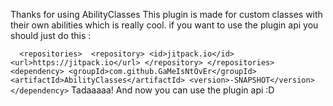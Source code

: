 Thanks for using AbilityClasses
This plugin is made for custom classes with their own abilities which is really cool.
if you want to use the plugin api you should just do this :

`	<repositories> 
		 <repository>
		    <id>jitpack.io</id>
	    <url>https://jitpack.io</url>
	</repository>
	</repositories>
	<dependency>
    <groupId>com.github.GaMeIsNtOvEr</groupId>
    <artifactId>AbilityClasses</artifactId>
    <version>-SNAPSHOT</version>
	</dependency>
  `
Tadaaaaa! And now you can use the plugin api :D
